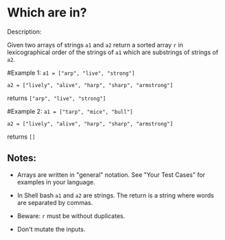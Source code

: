 # Which are in?
Description:

Given two arrays of strings ```a1``` and ```a2``` return a sorted array ```r``` in lexicographical order of the strings of ```a1``` which are substrings of strings of ```a2```.

#Example 1: ```a1 = ["arp", "live", "strong"]```

```a2 = ["lively", "alive", "harp", "sharp", "armstrong"]```

returns ```["arp", "live", "strong"]```

#Example 2: ```a1 = ["tarp", "mice", "bull"]```

```a2 = ["lively", "alive", "harp", "sharp", "armstrong"]```

returns ```[]```
## Notes:

* Arrays are written in "general" notation. See "Your Test Cases" for examples in your language.
* In Shell bash ```a1``` and ```a2``` are strings. The return is a string where words are separated by commas.

* Beware: ```r``` must be without duplicates.
* Don't mutate the inputs.

